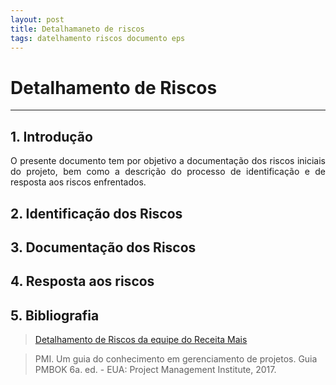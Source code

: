 ```yaml
---
layout: post
title: Detalhamaneto de riscos
tags: datelhamento riscos documento eps
---
```

# Detalhamento de Riscos
---


## 1. Introdução

<p align="justify">O presente documento tem por objetivo a documentação dos riscos iniciais do projeto, bem como a descrição do processo de identificação e de resposta aos riscos enfrentados.</p>
<!--more-->

## 2. Identificação dos Riscos

<p align="justify"></p>

## 3. Documentação dos Riscos

<p align="justify"></p>

## 4. Resposta aos riscos

<p align="justify"></p>

## 5. Bibliografia

> [Detalhamento de Riscos da equipe do Receita Mais](https://github.com/fga-eps-mds/2017.2-Receita-Mais/wiki/Detalhamento-dos-Riscos)

> PMI. Um guia do conhecimento em gerenciamento de projetos. Guia PMBOK 6a. ed. - EUA: Project Management Institute, 2017.